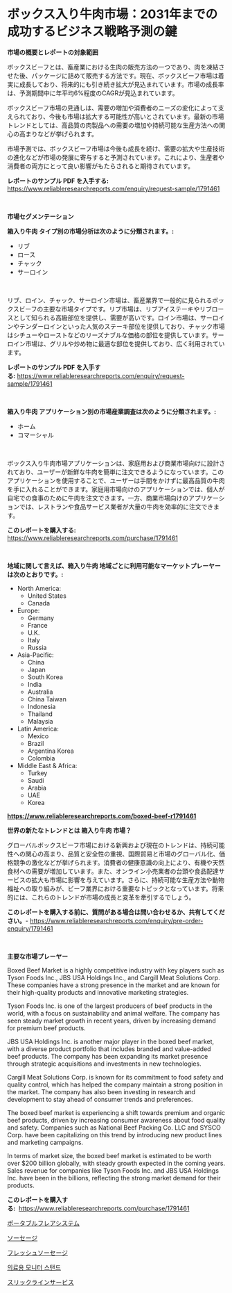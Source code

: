 <p><h1>ボックス入り牛肉市場：2031年までの成功するビジネス戦略予測の鍵</h1></p><p><strong>市場の概要とレポートの対象範囲</strong></p>
<p><p>ボックスビーフとは、畜産業における生肉の販売方法の一つであり、肉を凍結させた後、パッケージに詰めて販売する方法です。現在、ボックスビーフ市場は着実に成長しており、将来的にも引き続き拡大が見込まれています。市場の成長率は、予測期間中に年平均6%程度のCAGRが見込まれています。</p><p>ボックスビーフ市場の見通しは、需要の増加や消費者のニーズの変化によって支えられており、今後も市場は拡大する可能性が高いとされています。最新の市場トレンドとしては、高品質の肉製品への需要の増加や持続可能な生産方法への関心の高まりなどが挙げられます。</p><p>市場予測では、ボックスビーフ市場は今後も成長を続け、需要の拡大や生産技術の進化などが市場の発展に寄与すると予測されています。これにより、生産者や消費者の両方にとって良い影響がもたらされると期待されています。</p></p>
<p><strong>レポートのサンプル PDF を入手する:</strong> <a href="https://www.reliableresearchreports.com/enquiry/request-sample/1791461">https://www.reliableresearchreports.com/enquiry/request-sample/1791461</a></p>
<p>&nbsp;</p>
<p><strong>市場セグメンテーション</strong></p>
<p><strong>箱入り牛肉 タイプ別の市場分析は次のように分類されます。:</strong></p>
<p><ul><li>リブ</li><li>ロース</li><li>チャック</li><li>サーロイン</li></ul></p>
<p>&nbsp;</p>
<p><p>リブ、ロイン、チャック、サーロイン市場は、畜産業界で一般的に見られるボックスビーフの主要な市場タイプです。リブ市場は、リブアイステーキやリブロースとして知られる高級部位を提供し、需要が高いです。ロイン市場は、サーロインやテンダーロインといった人気のステーキ部位を提供しており、チャック市場はシチューやローストなどのリーズナブルな価格の部位を提供しています。サーロイン市場は、グリルや炒め物に最適な部位を提供しており、広く利用されています。</p></p>
<p><strong>レポートのサンプル PDF を入手する:</strong>&nbsp;<a href="https://www.reliableresearchreports.com/enquiry/request-sample/1791461">https://www.reliableresearchreports.com/enquiry/request-sample/1791461</a></p>
<p>&nbsp;</p>
<p><strong> 箱入り牛肉 アプリケーション別の市場産業調査は次のように分類されます。:</strong></p>
<p><ul><li>ホーム</li><li>コマーシャル</li></ul></p>
<p>&nbsp;</p>
<p><p>ボックス入り牛肉市場アプリケーションは、家庭用および商業市場向けに設計されており、ユーザーが新鮮な牛肉を簡単に注文できるようになっています。このアプリケーションを使用することで、ユーザーは手間をかけずに最高品質の牛肉を手に入れることができます。家庭用市場向けのアプリケーションでは、個人が自宅での食事のために牛肉を注文できます。一方、商業市場向けのアプリケーションでは、レストランや食品サービス業者が大量の牛肉を効率的に注文できます。</p></p>
<p><strong>このレポートを購入する:</strong>&nbsp; <a href="https://www.reliableresearchreports.com/purchase/1791461">https://www.reliableresearchreports.com/purchase/1791461</a></p>
<p>&nbsp;</p>
<p><strong>地域に関して言えば、箱入り牛肉 地域ごとに利用可能なマーケットプレーヤーは次のとおりです。:</strong></p>
<p><ul>
    <li>
        North America:
        <ul>
            <li>United States</li>
            <li>Canada</li>
        </ul>
    </li>
    <li>
        Europe:
        <ul>
            <li>Germany</li>
            <li>France</li>
            <li>U.K.</li>
            <li>Italy</li>
            <li>Russia</li>
        </ul>
    </li>
    <li>
        Asia-Pacific:
        <ul>
            <li>China</li>
            <li>Japan</li>
            <li>South Korea</li>
            <li>India</li>
            <li>Australia</li>
            <li>China Taiwan</li>
            <li>Indonesia</li>
            <li>Thailand</li>
            <li>Malaysia</li>
        </ul>
    </li>
    <li>
        Latin America:
        <ul>
            <li>Mexico</li>
            <li>Brazil</li>
            <li>Argentina Korea</li>
            <li>Colombia</li>
        </ul>
    </li>
    <li>
        Middle East & Africa:
        <ul>
            <li>Turkey</li>
            <li>Saudi</li>
            <li>Arabia</li>
            <li>UAE</li>
            <li>Korea</li>
        </ul>
    </li>
    </ul></p>
<p><strong><a href="https://www.reliableresearchreports.com/boxed-beef-r1791461">https://www.reliableresearchreports.com/boxed-beef-r1791461</a></strong>&nbsp;</p>
<p><strong>世界の新たなトレンドとは 箱入り牛肉 市場？</strong></p>
<p><p>グローバルボックスビーフ市場における新興および現在のトレンドは、持続可能性への関心の高まり、品質と安全性の重視、国際貿易と市場のグローバル化、価格競争の激化などが挙げられます。消費者の健康意識の向上により、有機や天然食材への需要が増加しています。また、オンライン小売業者の台頭や食品配達サービスの拡大も市場に影響を与えています。さらに、持続可能な生産方法や動物福祉への取り組みが、ビーフ業界における重要なトピックとなっています。将来的には、これらのトレンドが市場の成長と変革を牽引するでしょう。</p></p>
<p><strong>このレポートを購入する前に、質問がある場合は問い合わせるか、共有してください。</strong>- <a href="https://www.reliableresearchreports.com/enquiry/pre-order-enquiry/1791461">https://www.reliableresearchreports.com/enquiry/pre-order-enquiry/1791461</a></p>
<p>&nbsp;</p>
<p><strong>主要な市場プレーヤー</strong></p>
<p><p>Boxed Beef Market is a highly competitive industry with key players such as Tyson Foods Inc., JBS USA Holdings Inc., and Cargill Meat Solutions Corp. These companies have a strong presence in the market and are known for their high-quality products and innovative marketing strategies.</p><p>Tyson Foods Inc. is one of the largest producers of beef products in the world, with a focus on sustainability and animal welfare. The company has seen steady market growth in recent years, driven by increasing demand for premium beef products.</p><p>JBS USA Holdings Inc. is another major player in the boxed beef market, with a diverse product portfolio that includes branded and value-added beef products. The company has been expanding its market presence through strategic acquisitions and investments in new technologies.</p><p>Cargill Meat Solutions Corp. is known for its commitment to food safety and quality control, which has helped the company maintain a strong position in the market. The company has also been investing in research and development to stay ahead of consumer trends and preferences.</p><p>The boxed beef market is experiencing a shift towards premium and organic beef products, driven by increasing consumer awareness about food quality and safety. Companies such as National Beef Packing Co. LLC and SYSCO Corp. have been capitalizing on this trend by introducing new product lines and marketing campaigns.</p><p>In terms of market size, the boxed beef market is estimated to be worth over $200 billion globally, with steady growth expected in the coming years. Sales revenue for companies like Tyson Foods Inc. and JBS USA Holdings Inc. have been in the billions, reflecting the strong market demand for their products.</p></p>
<p><strong>このレポートを購入する:</strong>&nbsp;&nbsp;<a href="https://www.reliableresearchreports.com/purchase/1791461">https://www.reliableresearchreports.com/purchase/1791461</a></p>
<p><p><a href="https://medium.com/@tubbs463/%E3%83%9D%E3%83%BC%E3%82%BF%E3%83%96%E3%83%AB%E3%83%95%E3%83%AC%E3%82%A2%E3%82%B7%E3%82%B9%E3%83%86%E3%83%A0%E5%B8%82%E5%A0%B4-2031%E5%B9%B4%E3%81%BE%E3%81%A7%E3%81%AE%E6%88%90%E5%8A%9F%E3%81%97%E3%81%9F%E3%83%93%E3%82%B8%E3%83%8D%E3%82%B9%E6%88%A6%E7%95%A5%E3%81%AE%E9%8D%B5-28f4f60917d7">ポータブルフレアシステム</a></p><p><a href="https://github.com/dandier2003/Market-Research-Report-List-1/blob/main/393046621978.md">ソーセージ</a></p><p><a href="https://github.com/sghwr779811674/Market-Research-Report-List-1/blob/main/801527721977.md">フレッシュソーセージ</a></p><p><a href="https://medium.com/@ethanmorar2011/%EC%9D%98%EB%A3%8C-%EB%AA%A8%EB%8B%88%ED%84%B0-%EC%8A%A4%ED%83%A0%EB%93%9C-%EC%8B%9C%EC%9E%A5-%EA%B7%9C%EB%AA%A8%EB%8A%94-%EA%B8%80%EB%A1%9C%EB%B2%8C-%EC%82%B0%EC%97%85%EC%97%90%EC%84%9C-%EC%B5%9C%EA%B3%A0%EC%9D%98-%EB%A7%88%EC%BC%80%ED%8C%85-%EC%B1%84%EB%84%90%EC%9D%84-%EB%B3%B4%EC%97%AC%EC%A4%8D%EB%8B%88%EB%8B%A4-93665b46681d">의료용 모니터 스탠드</a></p><p><a href="https://medium.com/@izaiahbartell/%E3%82%B9%E3%83%AA%E3%83%83%E3%82%AF%E3%83%A9%E3%82%A4%E3%83%B3%E3%82%B5%E3%83%BC%E3%83%93%E3%82%B9%E5%B8%82%E5%A0%B4%E3%81%AE%E5%88%86%E6%9E%90-2024%E5%B9%B4%E3%81%8B%E3%82%892031%E5%B9%B4%E3%81%BE%E3%81%A7%E3%81%AE%E3%82%B0%E3%83%AD%E3%83%BC%E3%83%90%E3%83%AB%E7%94%A3%E6%A5%AD%E3%81%AE%E5%B1%95%E6%9C%9B%E3%81%A8%E4%BA%88%E6%B8%AC-834502959839">スリックラインサービス</a></p></p>